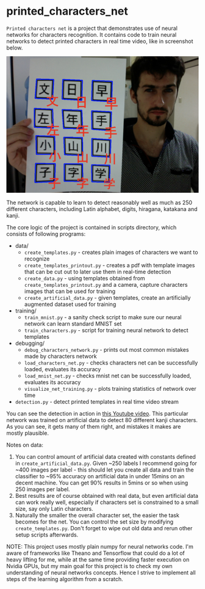 # printed_characters_net

`Printed characters net` is a project that demonstrates use of neural networks for characters recognition.
It contains code to train neural networks to detect printed characters in real time video, like in screenshot below.

![kanji_detection](./readme/kanji_detection.jpg)

The network is capable to learn to detect reasonably well as much as 250 different characters, including Latin alphabet, digits, hiragana, katakana and kanji.

The core logic of the project is contained in scripts directory, which consists of following programs:
- data/
    - `create_templates.py` - creates plain images of characters we want to recognize
    - `create_templates_printout.py` - creates a pdf with template images that can be cut out to later use them in real-time detection
    - `create_data.py` - using templates obtained from `create_templates_printout.py` and a camera, capture characters images that can be used for training
    - `create_artificial_data.py` - given templates, create an artificially augmented dataset used for training
- training/
    - `train_mnist.py` - a sanity check script to make sure our neural network can learn standard MNIST set
    - `train_characters.py` - script for training neural network to detect templates
- debugging/
    - `debug_characters_network.py` - prints out most common mistakes made by characters network
    - `load_characters_net.py` - checks characters net can be successfully loaded, evaluates its accuracy
    - `load_mnist_net.py` - checks mnist net can be successfully loaded, evaluates its accuracy
    - `visualize_net_training.py` - plots training statistics of network over time
- `detection.py` - detect printed templates in real time video stream

You can see the detection in action in [this Youtube video](https://youtu.be/AXWB80zUxd8). This particular network was trained on artificial data to detect 80 different kanji characters. As you can see, it gets many of them right, and mistakes it makes are mostly plausible.

Notes on data: 

1. You can control amount of artificial data created with constants defined in `create_artificial_data.py`. Given ~250 labels I recommend going for ~400 images per label - this should let you create all data and train the classifier to ~95% accuracy on artificial data in under 15mins on an decent machine. You can get 90% results in 5mins or so when using 250 images per label.
2. Best results are of course obtained with real data, but even artificial data can work really well, especially if characters set is constrained to a small size, say only Latin characters.
3. Naturally the smaller the overall character set, the easier the task becomes for the net. You can control the set size by modifying `create_templates.py`. Don't forget to wipe out old data and rerun other setup scripts afterwards.

NOTE:
This project uses mostly plain numpy for neural networks code. I'm aware of frameworks like Theano and Tensorflow that could do a lot of heavy lifting for me, while at the same time providing faster execution on Nvidia GPUs, but my main goal for this project is to check my own understanding of neural networks concepts. Hence I strive to implement all steps of the learning algorithm from a scratch.
